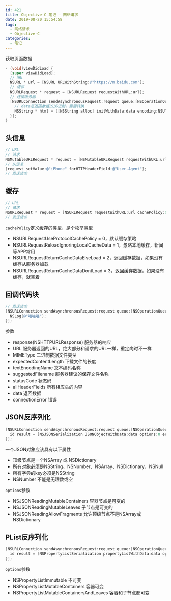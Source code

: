 ```yaml
---
id: 421
title: Objective-C 笔记 – 网络请求
date: 2019-08-20 15:54:58
tags:
  - 网络请求
  - Objective-C
categories:
  - 笔记
---
```


获取页面数据

<!--more-->

```objective-c
- (void)viewDidLoad {
  [super viewDidLoad];
  // URL
  NSURL * url = [NSURL URLWithString:@"https://m.baidu.com"];
  // 请求
  NSURLRequest * request = [NSURLRequest requestWithURL:url];
  // 连接服务器
  [NSURLConnection sendAsynchronousRequest:request queue:[NSOperationQueue mainQueue] completionHandler:^(NSURLResponse * _Nullable response, NSData * _Nullable data, NSError * _Nullable connectionError) {
    // data是返回数据的16进制，需要转换
    NSString * html = [[NSString alloc] initWithData:data encoding:NSUTF8StringEncoding];
  }];
}
```

## 头信息

```objective-c
// URL
// 请求
NSMutableURLRequest * request = [NSMutableURLRequest requestWithURL:url];
// 头信息
[request setValue:@"iPhone" forHTTPHeaderField:@"User-Agent"];
// 发送请求
```

## 缓存

```objective-c
// URL
// 请求
NSURLRequest * request = [NSURLRequest requestWithURL:url cachePolicy:0 timeoutInterval:15.0]
// 发送请求
```

`cachePolicy`定义缓存的类型，是个枚举类型

- NSURLRequestUseProtocolCachePolicy = 0，默认缓存策略
- NSURLRequestReloadIgnoringLocalCacheData = 1，忽略本地缓存，新闻等APP常用
- NSURLRequestReturnCacheDataElseLoad = 2，返回缓存数据，如果没有缓存从服务器加载
- NSURLRequestReturnCacheDataDontLoad = 3，返回缓存数据，如果没有缓存，就空着

## 回调代码块

```objective-c
// 发送请求
[NSURLConnection sendAsynchronousRequest:request queue:[NSOperationQueue mainQueue] completionHandler:^(NSURLResponse * _Nullable response, NSData * _Nullable data, NSError * _Nullable connectionError) {
  NSLog(@"喵喵喵");
}];
```

参数

- response(NSHTTPURLResponse) 服务器的响应
 - URL 服务器返回的URL，绝大部分和请求的URL一样，重定向时不一样
 - MIMEType 二进制数据文件类型
 - expectedContentLength 下载文件的长度
 - textEncodingName 文本编码名称
 - suggestedFilename 服务器建议的保存文件名称
 - statusCode 状态码
 - allHeaderFields 所有相应头的内容
- data 返回数据
- connectionError 错误

## JSON反序列化

```objective-c
[NSURLConnection sendAsynchronousRequest:request queue:[NSOperationQueue mainQueue] completionHandler:^(NSURLResponse * _Nullable response, NSData * _Nullable data, NSError * _Nullable connectionError) {
  id result = [NSJSONSerialization JSONObjectWithData:data options:0 error:NULL];
}];
```

一个JSON对象应该具有以下属性

- 顶级节点是一个NSArray 或 NSDictionary
- 所有对象必须是NSString、NSNumber、NSArray、NSDictionary、NSNull
- 所有字典的key必须是NSString
- NSNumber 不能是无理数或空

`options`参数

- NSJSONReadingMutableContainers 容器节点是可变的
- NSJSONReadingMutableLeaves 子节点是可变的
- NSJSONReadingAllowFragments 允许顶级节点不是NSArray或NSDictionary

## PList反序列化

```objective-c
[NSURLConnection sendAsynchronousRequest:request queue:[NSOperationQueue mainQueue] completionHandler:^(NSURLResponse * _Nullable response, NSData * _Nullable data, NSError * _Nullable connectionError) {
  id result = [NSPropertyListSerialization propertyListWithData:data options:0 format:NULL error:NULL];
}];
```

`options`参数

- NSPropertyListImmutable 不可变
- NSPropertyListMutableContainers 容器可变
- NSPropertyListMutableContainersAndLeaves 容器和子节点都可变
